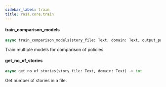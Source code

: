 ```yaml
---
sidebar_label: train
title: rasa.core.train
---
```


#### train\_comparison\_models

```python
async train_comparison_models(story_file: Text, domain: Text, output_path: Text = "", exclusion_percentages: Optional[List] = None, policy_configs: Optional[List] = None, runs: int = 1, additional_arguments: Optional[Dict] = None) -> None
```

Train multiple models for comparison of policies

#### get\_no\_of\_stories

```python
async get_no_of_stories(story_file: Text, domain: Text) -> int
```

Get number of stories in a file.

